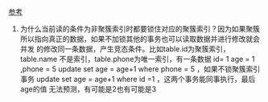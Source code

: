 [参考](http://hedengcheng.com/?p=771)   
1. 为什么当前读的条件为非聚簇索引时都要锁住对应的聚簇索引？因为如果聚簇所以指向真正的数据，如果不加锁其他的事务也可以读取数据并进行修改就会并发
的修改同一条数据，产生竞态条件。比如table.id为聚簇索引，table.name 不是索引，table.phone为唯一索引，有一条数据 id= 1 age = 1 ,phone = 5 
update set age = age+1 where phone = 5 ，如果不锁聚簇索引 事务 update set age = age+1 where id =1 ，这两个事务能同事执行，最后age的值
无法预测，有可能是2也有可能是3
